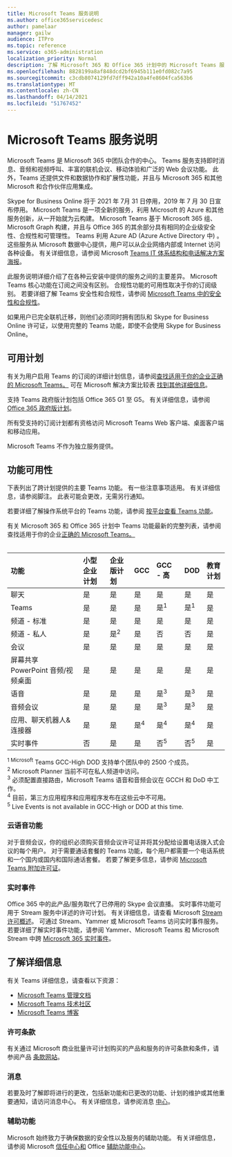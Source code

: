 ```yaml
---
title: Microsoft Teams 服务说明
ms.author: office365servicedesc
author: pamelaar
manager: gailw
audience: ITPro
ms.topic: reference
ms.service: o365-administration
localization_priority: Normal
description: 了解 Microsoft 365 和 Office 365 计划中的 Microsoft Teams 服务和功能可用性。
ms.openlocfilehash: 8828199a8af848dcd2bf6945b111e0fd082c7a95
ms.sourcegitcommit: c3cdb8074129fd7dff942a10a4fe8604fca563b6
ms.translationtype: MT
ms.contentlocale: zh-CN
ms.lasthandoff: 04/14/2021
ms.locfileid: "51767452"
---
```

# <a name="microsoft-teams-service-description"></a>Microsoft Teams 服务说明

Microsoft Teams 是 Microsoft 365 中团队合作的中心。 Teams 服务支持即时消息、音频和视频呼叫、丰富的联机会议、移动体验和广泛的 Web 会议功能。 此外，Teams 还提供文件和数据协作和扩展性功能，并且与 Microsoft 365 和其他 Microsoft 和合作伙伴应用集成。

Skype for Business Online 将于 2021 年 7[](https://techcommunity.microsoft.com/t5/Microsoft-Teams-Blog/Skype-for-Business-Online-to-Be-Retired-in-2021/ba-p/777833)月 31 日停用，2019 年 7 月 30 日宣布停用。 Microsoft Teams 是一项全新的服务，利用 Microsoft 的 Azure 和其他服务创新，从一开始就为云构建。 Microsoft Teams 基于 Microsoft 365 组、Microsoft Graph 构建，并且与 Office 365 的其余部分具有相同的企业级安全性、合规性和可管理性。 Teams 利用 Azure AD (Azure Active Directory 中) 。 这些服务从 Microsoft 数据中心提供，用户可以从企业网络内部或 Internet 访问各种设备。 有关详细信息，请参阅 Microsoft [Teams IT 体系结构和电话解决方案海报](/microsoftteams/teams-architecture-solutions-posters)。

此服务说明详细介绍了在各种云安装中提供的服务之间的主要差异。 Microsoft Teams 核心功能在订阅之间没有区别。 合规性功能的可用性取决于你的订阅级别。 若要详细了解 Teams 安全性和合规性，请参阅 [Microsoft Teams 中的安全性和合规性](/microsoftteams/security-compliance-overview)。

如果用户已完全联机迁移，则他们必须同时拥有团队和 Skype for Business Online 许可证，以使用完整的 Teams 功能，即使不会使用 Skype for Business Online。

## <a name="available-plans"></a>可用计划

有关为用户启用 Teams 的订阅的详细计划信息，请参阅[查找适用于你的企业正确的 Microsoft Teams。](https://www.microsoft.com/microsoft-teams/compare-microsoft-teams-options) 可在 Microsoft 解决方案比较表 [找到其他详细信息](https://go.microsoft.com/fwlink/?linkid=2139145)。

支持 Teams 政府版计划包括 Office 365 G1 至 G5。 有关详细信息，请参阅 [Office 365 政府版计划](https://www.microsoft.com/microsoft-365/government/compare-office-365-government-plans)。

所有受支持的订阅计划都有资格访问 Microsoft Teams Web 客户端、桌面客户端和移动应用。

Microsoft Teams 不作为独立服务提供。

## <a name="feature-availability"></a>功能可用性

下表列出了跨计划提供的主要 Teams 功能。 有一些注意事项适用。 有关详细信息，请参阅脚注。 此表可能会更改，无需另行通知。

若要详细了解操作系统平台的 Teams 功能，请参阅 [按平台查看 Teams 功能](https://aka.ms/teamsfeaturesbyplatform)。

有关 Microsoft 365 和 Office 365 计划中 Teams 功能最新的完整列表，请参阅查找适用于你的企业[正确的 Microsoft Teams。](https://www.microsoft.com/microsoft-teams/compare-microsoft-teams-options)<br><br>

| 功能 | 小型企业计划 | 企业版计划 | GCC | GCC - 高 | DOD | 教育计划 |
|:-----|:-----|:-----|:-----|:-----|:-----|:-----|
|聊天  <br/> |是  <br/> |是  <br/> |是  <br/> |是  <br/> |是  <br/> |是  <br/> |
|Teams  <br/> |是 <br/> |是 <br/> |是 <br/> |是<sup>1</sup>  <br/> |是<sup>1</sup>  <br/> |是  <br/> |
|频道 - 标准  <br/> |是  <br/> |是  <br/> |是  <br/> |是  <br/> |是  <br/> |是  <br/> |
|频道 - 私人  <br/> |是  <br/> |是<sup>2</sup>  <br/> |是 <br/> |否  <br/> |否 <br/> |是  <br/> |
|会议  <br/> |是  <br/> |是  <br/> |是  <br/> |是  <br/> |是  <br/> |是  <br/> |
|屏幕共享 PowerPoint 音频/视频桌面 <br/> |是  <br/> |是  <br/> |是  <br/> |是  <br/> |是  <br/> |是  <br/> |
|语音  <br/> |是  <br/> |是  <br/> |是  <br/> |是<sup>3</sup>  <br/> |是<sup>3</sup>  <br/> |是  <br/> |
|音频会议  <br/> |是  <br/> |是  <br/> |是  <br/> |是<sup>3</sup>  <br/> |是<sup>3</sup>  <br/> |是  <br/> |
|应用、聊天机器人&连接器  <br/> |是  <br/> |是  <br/> |是<sup>4</sup>  <br/> |是<sup>4</sup>  <br/> |是<sup>4</sup>  <br/> |是  <br/> |
|实时事件  <br/> |否  <br/> |是  <br/> |是  <br/> |否<sup>5</sup>  <br/> |否<sup>5</sup>  <br/> |是  <br/> |

<sup>1 Microsoft</sup> Teams GCC-High DOD 支持单个团队中的 2500 个成员。<br/>
<sup>2</sup> Microsoft Planner 当前不可在私人频道中访问。<br/>
<sup>3</sup> 必须配置直接路由，Microsoft Teams 语音和音频会议在 GCCH 和 DoD 中工作。<br/>
<sup>4</sup> 目前，第三方应用程序和应用程序发布在这些云中不可用。<br/>
<sup>5</sup> Live Events is not available in GCC-High or DOD at this time.<br/>

### <a name="cloud-voice-features"></a>云语音功能

对于音频会议，你的组织必须购买音频会议许可证并将其分配给设置电话拨入式会议的每个用户。 对于需要通话套餐的 Teams 功能，每个用户都需要一个电话系统和一个国内或国内和国际通话套餐。 若要了解更多信息，请参阅 [Microsoft Teams 附加许可证](/microsoftteams/teams-add-on-licensing/microsoft-teams-add-on-licensing)。

### <a name="live-events"></a>实时事件

Office 365 中的此产品/服务取代了已停用的 Skype 会议直播。 实时事件功能可用于 Stream 服务中详述的许可计划。 有关详细信息，请查看 Microsoft [Stream 许可概述](/stream/license-overview)。 可通过 Stream、Yammer 或 Microsoft Teams 访问实时事件服务。 若要详细了解实时事件功能，请参阅 Yammer、Microsoft Teams 和 Microsoft Stream 中跨 [Microsoft 365 实时事件](/stream/live-event-m365)。

## <a name="learn-more"></a>了解详细信息

有关 Teams 详细信息，请查看以下资源：
 
- [Microsoft Teams 管理文档](/MicrosoftTeams)
- [Microsoft Teams 技术社区](https://techcommunity.microsoft.com/t5/microsoft-teams/ct-p/MicrosoftTeams)
- [Microsoft Teams 博客](https://aka.ms/TeamsBlog)

### <a name="licensing-terms"></a>许可条款

有关通过 Microsoft 商业批量许可计划购买的产品和服务的许可条款和条件，请参阅产品 [条款网站](https://www.microsoft.com/licensing/terms/)。 

### <a name="messaging"></a>消息 

若要及时了解即将进行的更改，包括新功能和已更改的功能、计划的维护或其他重要通知，请访问消息中心。 有关详细信息，请参阅消息 [中心](/microsoft-365/admin/manage/message-center)。

### <a name="accessibility"></a>辅助功能

Microsoft 始终致力于确保数据的安全性以及服务的辅助功能。 有关详细信息，请参阅 Microsoft [信任中心和](https://www.microsoft.com/trust-center) Office [辅助功能中心](https://support.office.com/article/ecab0fcf-d143-4fe8-a2ff-6cd596bddc6d)。
